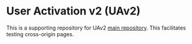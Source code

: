 # User Activation v2 (UAv2)
This is a supporting repository for UAv2 [main
repository](https://mustaqahmed.github.io/user-activation-v2/).  This
facilitates testing cross-origin pages.
